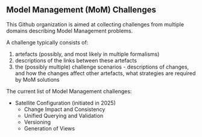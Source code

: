 ## Model Management (MoM) Challenges

This Github organization is aimed at collecting challenges from multiple domains describing Model Management problems.

A challenge typically consists of:
1. artefacts (possibly, and most likely in multiple formalisms)
2. descriptions of the links between these artefacts
3. the (possibly multiple) challenge scenarios - descriptions of changes, and how the changes affect other artefacts, what strategies are required by MoM solutions

The current list of Model Management challenges:

- Satellite Configuration (initiated in 2025)
  - Change Impact and Consistency
  - Unified Querying and Validation
  - Versioning
  - Generation of Views
